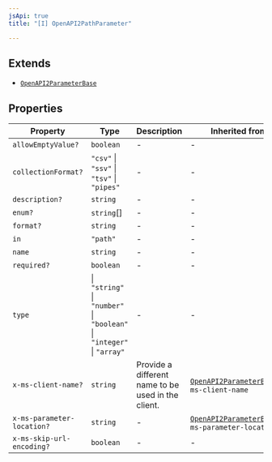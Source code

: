 ```yaml
---
jsApi: true
title: "[I] OpenAPI2PathParameter"

---
```

## Extends

- [`OpenAPI2ParameterBase`](OpenAPI2ParameterBase.md)

## Properties

| Property | Type | Description | Inherited from |
| ------ | ------ | ------ | ------ |
| `allowEmptyValue?` | `boolean` | - | - |
| `collectionFormat?` | `"csv"` \| `"ssv"` \| `"tsv"` \| `"pipes"` | - | - |
| `description?` | `string` | - | - |
| `enum?` | `string`[] | - | - |
| `format?` | `string` | - | - |
| `in` | `"path"` | - | - |
| `name` | `string` | - | - |
| `required?` | `boolean` | - | - |
| `type` | \| `"string"` \| `"number"` \| `"boolean"` \| `"integer"` \| `"array"` | - | - |
| `x-ms-client-name?` | `string` | Provide a different name to be used in the client. | [`OpenAPI2ParameterBase`](OpenAPI2ParameterBase.md).`x-ms-client-name` |
| `x-ms-parameter-location?` | `string` | - | [`OpenAPI2ParameterBase`](OpenAPI2ParameterBase.md).`x-ms-parameter-location` |
| `x-ms-skip-url-encoding?` | `boolean` | - | - |

